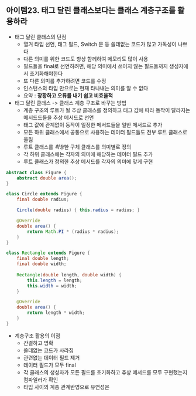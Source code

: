 ## 아이템23. 태그 달린 클래스보다는 클래스 계층구조를 활용하라
* 태그 달린 클래스의 단점
	* 열거 타입 선언, 태그 필드, Switch 문 등 쓸데없는 코드가 많고 가독성이 나쁘다
	* 다른 의미를 위한 코드도 항상 함께하여 메모리도 많이 사용
	* 필드들을 final로 선언하려면, 해당 의미에서 쓰이지 않는 필드들까지 생성자에서 초기화해야한다
	* 또 다른 의미를 추가하려면 코드를 수정
	* 인스턴스의 타입 만으로는 현재 타나내는 의미를 알 수 없다
	* 요약 : **장황하고 오류를 내기 쉽고 비효율적**
* 태그 달린 클래스 -> 클래스 계층 구조로 바꾸는 방법
	* 계층 구조의 루트가 될 추상 클래스를 정의하고 태그 값에 따라 동작이 달라지는 메서드드들을 추상 메서드로 선언
	* 태그 값에 관계없이 동작이 일정한 메서드들을 일반 메서드로 추가
	* 모든 하위 클래스에서 공통으로 사용하는 데이터 필드들도 전부 루트 클래스로 올림
	* 루트 클래스를 *확장*한 구체 클래스를 의미별로 정의
	* 각 하위 클래스에는 각자의 의미에 해당하는 데이터 필드 추가
	* 루트 클래스가 정의한 추상 메서드를 각자의 의미에 맞게 구현
```java
abstract class Figure {
	abstract double area();
}

class Circle extends Figure {
	final double radius;

	Circle(double radius) { this.radius = radius; }

	@Override
	double area() {
		return Math.PI * (radius * radius);
	}
}

class Rectangle extends Figure {
	final double length;
	final double width;
	
	Rectangle(double length, double width) {
		this.length = length;
		this.width = width;
	}

	@Override
	double area() {
		return length * width;
	}
}
```
* 계층구조 활용의 이점
	* 간결하고 명확
	* 쓸데없는 코드가 사라짐
	* 관련없는 데이터 필드 제거
	* 데이터 필드가 모두 final
	* 각 클래스의 생성자가 모든 필드를 초기화하고 추상 메서드를 모두 구현했는지 컴파일러가 확인
	* 타입 사이의 계층 관계반영으로 유연성은 
<!--stackedit_data:
eyJoaXN0b3J5IjpbLTY0MTQ5MDAwMywtMTE4NDI1MDM2Ml19
-->